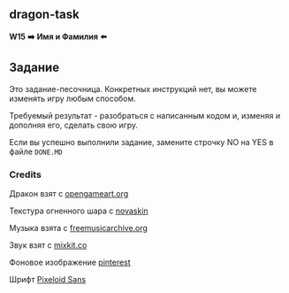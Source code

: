 ## dragon-task

**W15**
**➡️** **Имя и Фамилия** **⬅️**

## Задание


Это задание-песочница. Конкретных инструкций нет, вы можете изменять игру любым способом.

Требуемый результат - разобраться с написанным кодом и, изменяя и дополняя его, сделать свою игру.

Если вы успешно выполнили задание, замените строчку NO на YES в файле ``DONE.MD``

### Credits

Дракон взят с [opengameart.org](https://opengameart.org/content/flying-dragon-rework)

Текстура огненного шара с [novaskin](https://m.minecraft.novaskin.me/skin/5895003095/fire_ball)

Музыка взята с [freemusicarchive.org](https://freemusicarchive.org/music/eggy-toast/redaction/condemned/)

Звук взят с [mixkit.co](https://mixkit.co/free-sound-effects/explosion/)

Фоновое изображение [pinterest](https://www.pinterest.com/pin/119556565098255759/)

Шрифт [Pixeloid Sans](https://fontmeme.com/fonts/pixeloid-sans-font/)
